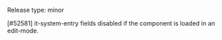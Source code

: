 Release type: minor

[#52581] it-system-entry fields disabled if the component is loaded in an edit-mode.
